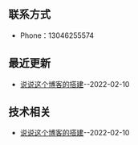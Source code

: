 

## 联系方式
- Phone：13046255574
## 最近更新
- [说说这个博客的搭建](https://github.com/13046255574/blog/issues/2)--2022-02-10
## 技术相关
- [说说这个博客的搭建](https://github.com/13046255574/blog/issues/2)--2022-02-10
